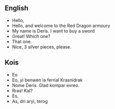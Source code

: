 ## English

- Hello,
- Hello, and welcome to the Red Dragon armoury
- My name is Deris. I want to buy a sword
- Great! Which one?
- That one.
- Nice, 3 silver pieces, please.

## Kois

- Eo
- Eo, yi benwen la ferrial Krasnidrak
- Nome Deris. Glad kompar evreo.
- Rras! Kal?
- Es.
- As, dri aryi, terog
